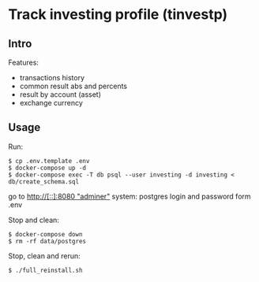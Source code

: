 # Track investing profile (tinvestp)

## Intro

Features:
* transactions history
* common result abs and percents
* result by account (asset)
* exchange currency

## Usage

Run:
```shell
$ cp .env.template .env
$ docker-compose up -d
$ docker-compose exec -T db psql --user investing -d investing < db/create_schema.sql
```

go to [http://[::]:8080 "adminer"](http://[::]:8080)
system: postgres
login and password form .env

Stop and clean:
```shell
$ docker-compose down
$ rm -rf data/postgres
```

Stop, clean and rerun:
```shell
$ ./full_reinstall.sh
```
